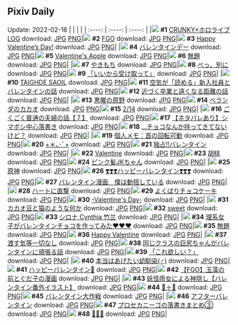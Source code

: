 ## Pixiv Daily
Update: 2022-02-16
|      |      |      |
| :----: | :----: | :----: |
|![](https://pixiv.microyu.workers.dev/c/240x480/img-master/img/2022/02/14/20/26/00/96226511_p0_master1200.jpg) **#1** [CRUNKY×ホロライブ LOG](https://www.pixiv.net/artworks/96226511) download: [JPG](https://pixiv.microyu.workers.dev/img-original/img/2022/02/14/20/26/00/96226511_p0.jpg) [PNG](https://pixiv.microyu.workers.dev/img-original/img/2022/02/14/20/26/00/96226511_p0.png)|![](https://pixiv.microyu.workers.dev/c/240x480/img-master/img/2022/02/14/00/01/23/96225995_p0_master1200.jpg) **#2** [FGO](https://www.pixiv.net/artworks/96225995) download: [JPG](https://pixiv.microyu.workers.dev/img-original/img/2022/02/14/00/01/23/96225995_p0.jpg) [PNG](https://pixiv.microyu.workers.dev/img-original/img/2022/02/14/00/01/23/96225995_p0.png)|![](https://pixiv.microyu.workers.dev/c/240x480/img-master/img/2022/02/14/12/00/16/96239155_p0_master1200.jpg) **#3** [Happy Valentine’s Day!](https://www.pixiv.net/artworks/96239155) download: [JPG](https://pixiv.microyu.workers.dev/img-original/img/2022/02/14/12/00/16/96239155_p0.jpg) [PNG](https://pixiv.microyu.workers.dev/img-original/img/2022/02/14/12/00/16/96239155_p0.png)|
|![](https://pixiv.microyu.workers.dev/c/240x480/img-master/img/2022/02/14/08/08/46/96235955_p0_master1200.jpg) **#4** [バレンタインデー](https://www.pixiv.net/artworks/96235955) download: [JPG](https://pixiv.microyu.workers.dev/img-original/img/2022/02/14/08/08/46/96235955_p0.jpg) [PNG](https://pixiv.microyu.workers.dev/img-original/img/2022/02/14/08/08/46/96235955_p0.png)|![](https://pixiv.microyu.workers.dev/c/240x480/img-master/img/2022/02/15/02/05/42/96261313_p0_master1200.jpg) **#5** [Valentine's Apple](https://www.pixiv.net/artworks/96261313) download: [JPG](https://pixiv.microyu.workers.dev/img-original/img/2022/02/15/02/05/42/96261313_p0.jpg) [PNG](https://pixiv.microyu.workers.dev/img-original/img/2022/02/15/02/05/42/96261313_p0.png)|![](https://pixiv.microyu.workers.dev/c/240x480/img-master/img/2022/02/15/17/35/33/96276618_p0_master1200.jpg) **#6** [無題](https://www.pixiv.net/artworks/96276618) download: [JPG](https://pixiv.microyu.workers.dev/img-original/img/2022/02/15/17/35/33/96276618_p0.jpg) [PNG](https://pixiv.microyu.workers.dev/img-original/img/2022/02/15/17/35/33/96276618_p0.png)|
|![](https://pixiv.microyu.workers.dev/c/240x480/img-master/img/2022/02/14/17/59/18/96246321_p0_master1200.jpg) **#7** [やきもち](https://www.pixiv.net/artworks/96246321) download: [JPG](https://pixiv.microyu.workers.dev/img-original/img/2022/02/14/17/59/18/96246321_p0.jpg) [PNG](https://pixiv.microyu.workers.dev/img-original/img/2022/02/14/17/59/18/96246321_p0.png)|![](https://pixiv.microyu.workers.dev/c/240x480/img-master/img/2022/02/14/19/36/33/96249480_p0_master1200.jpg) **#8** [べっ、別に](https://www.pixiv.net/artworks/96249480) download: [JPG](https://pixiv.microyu.workers.dev/img-original/img/2022/02/14/19/36/33/96249480_p0.jpg) [PNG](https://pixiv.microyu.workers.dev/img-original/img/2022/02/14/19/36/33/96249480_p0.png)|![](https://pixiv.microyu.workers.dev/c/240x480/img-master/img/2022/02/14/00/01/19/96225976_p0_master1200.jpg) **#9** [「いいから受け取って」](https://www.pixiv.net/artworks/96225976) download: [JPG](https://pixiv.microyu.workers.dev/img-original/img/2022/02/14/00/01/19/96225976_p0.jpg) [PNG](https://pixiv.microyu.workers.dev/img-original/img/2022/02/14/00/01/19/96225976_p0.png)|
|![](https://pixiv.microyu.workers.dev/c/240x480/img-master/img/2022/02/14/00/09/26/96227001_p0_master1200.jpg) **#10** [TAIGHDE SAOIL](https://www.pixiv.net/artworks/96227001) download: [JPG](https://pixiv.microyu.workers.dev/img-original/img/2022/02/14/00/09/26/96227001_p0.jpg) [PNG](https://pixiv.microyu.workers.dev/img-original/img/2022/02/14/00/09/26/96227001_p0.png)|![](https://pixiv.microyu.workers.dev/c/240x480/img-master/img/2022/02/14/19/11/50/96248638_p0_master1200.jpg) **#11** [空気が「読める」新入社員とバレンタインの話](https://www.pixiv.net/artworks/96248638) download: [JPG](https://pixiv.microyu.workers.dev/img-original/img/2022/02/14/19/11/50/96248638_p0.jpg) [PNG](https://pixiv.microyu.workers.dev/img-original/img/2022/02/14/19/11/50/96248638_p0.png)|![](https://pixiv.microyu.workers.dev/c/240x480/img-master/img/2022/02/14/18/29/50/96246406_p0_master1200.jpg) **#12** [近づく卒業と遠くなる距離の話](https://www.pixiv.net/artworks/96246406) download: [JPG](https://pixiv.microyu.workers.dev/img-original/img/2022/02/14/18/29/50/96246406_p0.jpg) [PNG](https://pixiv.microyu.workers.dev/img-original/img/2022/02/14/18/29/50/96246406_p0.png)|
|![](https://pixiv.microyu.workers.dev/c/240x480/img-master/img/2022/02/15/00/00/19/96261331_p0_master1200.jpg) **#13** [黒曜の原野](https://www.pixiv.net/artworks/96261331) download: [JPG](https://pixiv.microyu.workers.dev/img-original/img/2022/02/15/00/00/19/96261331_p0.jpg) [PNG](https://pixiv.microyu.workers.dev/img-original/img/2022/02/15/00/00/19/96261331_p0.png)|![](https://pixiv.microyu.workers.dev/c/240x480/img-master/img/2022/02/14/07/30/01/96235441_p0_master1200.jpg) **#14** [ベランダのカカオ](https://www.pixiv.net/artworks/96235441) download: [JPG](https://pixiv.microyu.workers.dev/img-original/img/2022/02/14/07/30/01/96235441_p0.jpg) [PNG](https://pixiv.microyu.workers.dev/img-original/img/2022/02/14/07/30/01/96235441_p0.png)|![](https://pixiv.microyu.workers.dev/c/240x480/img-master/img/2022/02/14/01/19/56/96230080_p0_master1200.jpg) **#15** [2/14](https://www.pixiv.net/artworks/96230080) download: [JPG](https://pixiv.microyu.workers.dev/img-original/img/2022/02/14/01/19/56/96230080_p0.jpg) [PNG](https://pixiv.microyu.workers.dev/img-original/img/2022/02/14/01/19/56/96230080_p0.png)|
|![](https://pixiv.microyu.workers.dev/c/240x480/img-master/img/2022/02/14/00/03/14/96226397_p0_master1200.jpg) **#16** [ごくごく普通の夫婦の話【７】](https://www.pixiv.net/artworks/96226397) download: [JPG](https://pixiv.microyu.workers.dev/img-original/img/2022/02/14/00/03/14/96226397_p0.jpg) [PNG](https://pixiv.microyu.workers.dev/img-original/img/2022/02/14/00/03/14/96226397_p0.png)|![](https://pixiv.microyu.workers.dev/c/240x480/img-master/img/2022/02/14/21/15/35/96253429_p0_master1200.jpg) **#17** [【ネタバレあり】シマボシ中心落書き](https://www.pixiv.net/artworks/96253429) download: [JPG](https://pixiv.microyu.workers.dev/img-original/img/2022/02/14/21/15/35/96253429_p0.jpg) [PNG](https://pixiv.microyu.workers.dev/img-original/img/2022/02/14/21/15/35/96253429_p0.png)|![](https://pixiv.microyu.workers.dev/c/240x480/img-master/img/2022/02/14/00/00/32/96225869_p0_master1200.jpg) **#18** […チョコなんか持ってきてないけど？](https://www.pixiv.net/artworks/96225869) download: [JPG](https://pixiv.microyu.workers.dev/img-original/img/2022/02/14/00/00/32/96225869_p0.jpg) [PNG](https://pixiv.microyu.workers.dev/img-original/img/2022/02/14/00/00/32/96225869_p0.png)|
|![](https://pixiv.microyu.workers.dev/c/240x480/img-master/img/2022/02/15/09/00/01/96269773_p0_master1200.jpg) **#19** [個人メモ：首の回転可動](https://www.pixiv.net/artworks/96269773) download: [JPG](https://pixiv.microyu.workers.dev/img-original/img/2022/02/15/09/00/01/96269773_p0.jpg) [PNG](https://pixiv.microyu.workers.dev/img-original/img/2022/02/15/09/00/01/96269773_p0.png)|![](https://pixiv.microyu.workers.dev/c/240x480/img-master/img/2022/02/15/00/00/03/96261230_p0_master1200.jpg) **#20** [+＊｡･ﾟ+](https://www.pixiv.net/artworks/96261230) download: [JPG](https://pixiv.microyu.workers.dev/img-original/img/2022/02/15/00/00/03/96261230_p0.jpg) [PNG](https://pixiv.microyu.workers.dev/img-original/img/2022/02/15/00/00/03/96261230_p0.png)|![](https://pixiv.microyu.workers.dev/c/240x480/img-master/img/2022/02/15/00/00/06/96261256_p0_master1200.jpg) **#21** [独占‼バレンタイン](https://www.pixiv.net/artworks/96261256) download: [JPG](https://pixiv.microyu.workers.dev/img-original/img/2022/02/15/00/00/06/96261256_p0.jpg) [PNG](https://pixiv.microyu.workers.dev/img-original/img/2022/02/15/00/00/06/96261256_p0.png)|
|![](https://pixiv.microyu.workers.dev/c/240x480/img-master/img/2022/02/15/01/06/57/96261398_p0_master1200.jpg) **#22** [Valentine](https://www.pixiv.net/artworks/96261398) download: [JPG](https://pixiv.microyu.workers.dev/img-original/img/2022/02/15/01/06/57/96261398_p0.jpg) [PNG](https://pixiv.microyu.workers.dev/img-original/img/2022/02/15/01/06/57/96261398_p0.png)|![](https://pixiv.microyu.workers.dev/c/240x480/img-master/img/2022/02/14/00/17/56/96227545_p0_master1200.jpg) **#23** [胡桃](https://www.pixiv.net/artworks/96227545) download: [JPG](https://pixiv.microyu.workers.dev/img-original/img/2022/02/14/00/17/56/96227545_p0.jpg) [PNG](https://pixiv.microyu.workers.dev/img-original/img/2022/02/14/00/17/56/96227545_p0.png)|![](https://pixiv.microyu.workers.dev/c/240x480/img-master/img/2022/02/14/00/01/27/96226028_p0_master1200.jpg) **#24** [ピンク髪JKちゃん](https://www.pixiv.net/artworks/96226028) download: [JPG](https://pixiv.microyu.workers.dev/img-original/img/2022/02/14/00/01/27/96226028_p0.jpg) [PNG](https://pixiv.microyu.workers.dev/img-original/img/2022/02/14/00/01/27/96226028_p0.png)|
|![](https://pixiv.microyu.workers.dev/c/240x480/img-master/img/2022/02/14/00/08/21/96226913_p0_master1200.jpg) **#25** [原神](https://www.pixiv.net/artworks/96226913) download: [JPG](https://pixiv.microyu.workers.dev/img-original/img/2022/02/14/00/08/21/96226913_p0.jpg) [PNG](https://pixiv.microyu.workers.dev/img-original/img/2022/02/14/00/08/21/96226913_p0.png)|![](https://pixiv.microyu.workers.dev/c/240x480/img-master/img/2022/02/14/16/39/38/96244299_p0_master1200.jpg) **#26** [❣️❣️❣️ハッピーバレンタイン❣️❣️❣️](https://www.pixiv.net/artworks/96244299) download: [JPG](https://pixiv.microyu.workers.dev/img-original/img/2022/02/14/16/39/38/96244299_p0.jpg) [PNG](https://pixiv.microyu.workers.dev/img-original/img/2022/02/14/16/39/38/96244299_p0.png)|![](https://pixiv.microyu.workers.dev/c/240x480/img-master/img/2022/02/14/07/17/16/96235248_p0_master1200.jpg) **#27** [バレンタイン漫画　僕は動揺している](https://www.pixiv.net/artworks/96235248) download: [JPG](https://pixiv.microyu.workers.dev/img-original/img/2022/02/14/07/17/16/96235248_p0.jpg) [PNG](https://pixiv.microyu.workers.dev/img-original/img/2022/02/14/07/17/16/96235248_p0.png)|
|![](https://pixiv.microyu.workers.dev/c/240x480/img-master/img/2022/02/14/00/01/35/96226078_p0_master1200.jpg) **#28** [ハートに直撃](https://www.pixiv.net/artworks/96226078) download: [JPG](https://pixiv.microyu.workers.dev/img-original/img/2022/02/14/00/01/35/96226078_p0.jpg) [PNG](https://pixiv.microyu.workers.dev/img-original/img/2022/02/14/00/01/35/96226078_p0.png)|![](https://pixiv.microyu.workers.dev/c/240x480/img-master/img/2022/02/14/20/30/00/96251478_p0_master1200.jpg) **#29** [よくばりチョコケーキ](https://www.pixiv.net/artworks/96251478) download: [JPG](https://pixiv.microyu.workers.dev/img-original/img/2022/02/14/20/30/00/96251478_p0.jpg) [PNG](https://pixiv.microyu.workers.dev/img-original/img/2022/02/14/20/30/00/96251478_p0.png)|![](https://pixiv.microyu.workers.dev/c/240x480/img-master/img/2022/02/14/00/03/23/96226422_p0_master1200.jpg) **#30** [-Valentine's Day-](https://www.pixiv.net/artworks/96226422) download: [JPG](https://pixiv.microyu.workers.dev/img-original/img/2022/02/14/00/03/23/96226422_p0.jpg) [PNG](https://pixiv.microyu.workers.dev/img-original/img/2022/02/14/00/03/23/96226422_p0.png)|
|![](https://pixiv.microyu.workers.dev/c/240x480/img-master/img/2022/02/14/18/22/51/96247094_p0_master1200.jpg) **#31** [カカオ豆と猫のような何か](https://www.pixiv.net/artworks/96247094) download: [JPG](https://pixiv.microyu.workers.dev/img-original/img/2022/02/14/18/22/51/96247094_p0.jpg) [PNG](https://pixiv.microyu.workers.dev/img-original/img/2022/02/14/18/22/51/96247094_p0.png)|![](https://pixiv.microyu.workers.dev/c/240x480/img-master/img/2022/02/14/18/00/03/96246371_p0_master1200.jpg) **#32** [sweet](https://www.pixiv.net/artworks/96246371) download: [JPG](https://pixiv.microyu.workers.dev/img-original/img/2022/02/14/18/00/03/96246371_p0.jpg) [PNG](https://pixiv.microyu.workers.dev/img-original/img/2022/02/14/18/00/03/96246371_p0.png)|![](https://pixiv.microyu.workers.dev/c/240x480/img-master/img/2022/02/14/07/30/09/96235451_p0_master1200.jpg) **#33** [シロナ Cynthia 竹兰](https://www.pixiv.net/artworks/96235451) download: [JPG](https://pixiv.microyu.workers.dev/img-original/img/2022/02/14/07/30/09/96235451_p0.jpg) [PNG](https://pixiv.microyu.workers.dev/img-original/img/2022/02/14/07/30/09/96235451_p0.png)|
|![](https://pixiv.microyu.workers.dev/c/240x480/img-master/img/2022/02/14/17/58/02/96246290_p0_master1200.jpg) **#34** [理系女子がバレンタインチョコを作ってみた❤❤❤](https://www.pixiv.net/artworks/96246290) download: [JPG](https://pixiv.microyu.workers.dev/img-original/img/2022/02/14/17/58/02/96246290_p0.jpg) [PNG](https://pixiv.microyu.workers.dev/img-original/img/2022/02/14/17/58/02/96246290_p0.png)|![](https://pixiv.microyu.workers.dev/c/240x480/img-master/img/2022/02/15/13/31/38/96273113_p0_master1200.jpg) **#35** [無題](https://www.pixiv.net/artworks/96273113) download: [JPG](https://pixiv.microyu.workers.dev/img-original/img/2022/02/15/13/31/38/96273113_p0.jpg) [PNG](https://pixiv.microyu.workers.dev/img-original/img/2022/02/15/13/31/38/96273113_p0.png)|![](https://pixiv.microyu.workers.dev/c/240x480/img-master/img/2022/02/14/21/42/49/96254593_p0_master1200.jpg) **#36** [Happy Valentine](https://www.pixiv.net/artworks/96254593) download: [JPG](https://pixiv.microyu.workers.dev/img-original/img/2022/02/14/21/42/49/96254593_p0.jpg) [PNG](https://pixiv.microyu.workers.dev/img-original/img/2022/02/14/21/42/49/96254593_p0.png)|
|![](https://pixiv.microyu.workers.dev/c/240x480/img-master/img/2022/02/14/00/00/18/96225736_p0_master1200.jpg) **#37** [渡す気等一切なし](https://www.pixiv.net/artworks/96225736) download: [JPG](https://pixiv.microyu.workers.dev/img-original/img/2022/02/14/00/00/18/96225736_p0.jpg) [PNG](https://pixiv.microyu.workers.dev/img-original/img/2022/02/14/00/00/18/96225736_p0.png)|![](https://pixiv.microyu.workers.dev/c/240x480/img-master/img/2022/02/14/08/46/38/96236419_p0_master1200.jpg) **#38** [同じクラスの巨尻ちゃんがバレンタインに頑張る話](https://www.pixiv.net/artworks/96236419) download: [JPG](https://pixiv.microyu.workers.dev/img-original/img/2022/02/14/08/46/38/96236419_p0.jpg) [PNG](https://pixiv.microyu.workers.dev/img-original/img/2022/02/14/08/46/38/96236419_p0.png)|![](https://pixiv.microyu.workers.dev/c/240x480/img-master/img/2022/02/14/04/21/44/96233418_p0_master1200.jpg) **#39** [「これ欲しい？」](https://www.pixiv.net/artworks/96233418) download: [JPG](https://pixiv.microyu.workers.dev/img-original/img/2022/02/14/04/21/44/96233418_p0.jpg) [PNG](https://pixiv.microyu.workers.dev/img-original/img/2022/02/14/04/21/44/96233418_p0.png)|
|![](https://pixiv.microyu.workers.dev/c/240x480/img-master/img/2022/02/15/12/00/02/96271793_p0_master1200.jpg) **#40** [本当はあげたい幼馴染(♂)](https://www.pixiv.net/artworks/96271793) download: [JPG](https://pixiv.microyu.workers.dev/img-original/img/2022/02/15/12/00/02/96271793_p0.jpg) [PNG](https://pixiv.microyu.workers.dev/img-original/img/2022/02/15/12/00/02/96271793_p0.png)|![](https://pixiv.microyu.workers.dev/c/240x480/img-master/img/2022/02/14/16/57/53/96244702_p0_master1200.jpg) **#41** [ハッピーバレンタイン🍫](https://www.pixiv.net/artworks/96244702) download: [JPG](https://pixiv.microyu.workers.dev/img-original/img/2022/02/14/16/57/53/96244702_p0.jpg) [PNG](https://pixiv.microyu.workers.dev/img-original/img/2022/02/14/16/57/53/96244702_p0.png)|![](https://pixiv.microyu.workers.dev/c/240x480/img-master/img/2022/02/14/18/13/26/96246799_p0_master1200.jpg) **#42** [【FGO】玉藻の前とぐだ子の漫画](https://www.pixiv.net/artworks/96246799) download: [JPG](https://pixiv.microyu.workers.dev/img-original/img/2022/02/14/18/13/26/96246799_p0.jpg) [PNG](https://pixiv.microyu.workers.dev/img-original/img/2022/02/14/18/13/26/96246799_p0.png)|
|![](https://pixiv.microyu.workers.dev/c/240x480/img-master/img/2022/02/14/21/49/54/96254035_p0_master1200.jpg) **#43** [妖怪雨女による神隠し【バレンタイン番外イラスト】](https://www.pixiv.net/artworks/96254035) download: [JPG](https://pixiv.microyu.workers.dev/img-original/img/2022/02/14/21/49/54/96254035_p0.jpg) [PNG](https://pixiv.microyu.workers.dev/img-original/img/2022/02/14/21/49/54/96254035_p0.png)|![](https://pixiv.microyu.workers.dev/c/240x480/img-master/img/2022/02/15/16/32/32/96275076_p0_master1200.jpg) **#44** [🍫＋💍](https://www.pixiv.net/artworks/96275076) download: [JPG](https://pixiv.microyu.workers.dev/img-original/img/2022/02/15/16/32/32/96275076_p0.jpg) [PNG](https://pixiv.microyu.workers.dev/img-original/img/2022/02/15/16/32/32/96275076_p0.png)|![](https://pixiv.microyu.workers.dev/c/240x480/img-master/img/2022/02/15/18/36/27/96277891_p0_master1200.jpg) **#45** [バレンタイン大作戦](https://www.pixiv.net/artworks/96277891) download: [JPG](https://pixiv.microyu.workers.dev/img-original/img/2022/02/15/18/36/27/96277891_p0.jpg) [PNG](https://pixiv.microyu.workers.dev/img-original/img/2022/02/15/18/36/27/96277891_p0.png)|
|![](https://pixiv.microyu.workers.dev/c/240x480/img-master/img/2022/02/15/20/30/09/96280365_p0_master1200.jpg) **#46** [アフターバレンタイン](https://www.pixiv.net/artworks/96280365) download: [JPG](https://pixiv.microyu.workers.dev/img-original/img/2022/02/15/20/30/09/96280365_p0.jpg) [PNG](https://pixiv.microyu.workers.dev/img-original/img/2022/02/15/20/30/09/96280365_p0.png)|![](https://pixiv.microyu.workers.dev/c/240x480/img-master/img/2022/02/14/21/20/49/96253658_p0_master1200.jpg) **#47** [プロセカニーゴの落書きまとめ③](https://www.pixiv.net/artworks/96253658) download: [JPG](https://pixiv.microyu.workers.dev/img-original/img/2022/02/14/21/20/49/96253658_p0.jpg) [PNG](https://pixiv.microyu.workers.dev/img-original/img/2022/02/14/21/20/49/96253658_p0.png)|![](https://pixiv.microyu.workers.dev/c/240x480/img-master/img/2022/02/15/01/24/25/96264358_p0_master1200.jpg) **#48** [🌊🍫✨](https://www.pixiv.net/artworks/96264358) download: [JPG](https://pixiv.microyu.workers.dev/img-original/img/2022/02/15/01/24/25/96264358_p0.jpg) [PNG](https://pixiv.microyu.workers.dev/img-original/img/2022/02/15/01/24/25/96264358_p0.png)|
